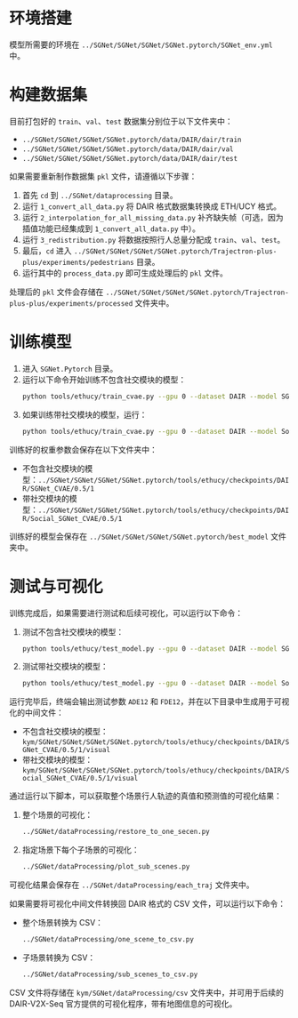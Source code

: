 # 环境搭建

模型所需要的环境在 `../SGNet/SGNet/SGNet/SGNet.pytorch/SGNet_env.yml` 中。

# 构建数据集

目前打包好的 `train`、`val`、`test` 数据集分别位于以下文件夹中：

- `../SGNet/SGNet/SGNet/SGNet.pytorch/data/DAIR/dair/train`
- `../SGNet/SGNet/SGNet/SGNet.pytorch/data/DAIR/dair/val`
- `../SGNet/SGNet/SGNet/SGNet.pytorch/data/DAIR/dair/test`

如果需要重新制作数据集 `pkl` 文件，请遵循以下步骤：

1. 首先 `cd` 到 `../SGNet/dataprocessing` 目录。
2. 运行 `1_convert_all_data.py` 将 DAIR 格式数据集转换成 ETH/UCY 格式。
3. 运行 `2_interpolation_for_all_missing_data.py` 补齐缺失帧（可选，因为插值功能已经集成到 `1_convert_all_data.py` 中）。
4. 运行 `3_redistribution.py` 将数据按照行人总量分配成 `train`、`val`、`test`。
5. 最后，`cd` 进入 `../SGNet/SGNet/SGNet/SGNet.pytorch/Trajectron-plus-plus/experiments/pedestrians` 目录。
6. 运行其中的 `process_data.py` 即可生成处理后的 `pkl` 文件。

处理后的 `pkl` 文件会存储在 `../SGNet/SGNet/SGNet/SGNet.pytorch/Trajectron-plus-plus/experiments/processed` 文件夹中。

# 训练模型

1. 进入 `SGNet.Pytorch` 目录。
2. 运行以下命令开始训练不包含社交模块的模型：
    ```bash
    python tools/ethucy/train_cvae.py --gpu 0 --dataset DAIR --model SGNet_CVAE
    ```
3. 如果训练带社交模块的模型，运行：
    ```bash
    python tools/ethucy/train_cvae.py --gpu 0 --dataset DAIR --model Social_SGNet_CVAE
    ```

训练好的权重参数会保存在以下文件夹中：

- 不包含社交模块的模型：`../SGNet/SGNet/SGNet/SGNet.pytorch/tools/ethucy/checkpoints/DAIR/SGNet_CVAE/0.5/1`
- 带社交模块的模型：`../SGNet/SGNet/SGNet/SGNet.pytorch/tools/ethucy/checkpoints/DAIR/Social_SGNet_CVAE/0.5/1`

训练好的模型会保存在 `../SGNet/SGNet/SGNet/SGNet.pytorch/best_model` 文件夹中。

# 测试与可视化

训练完成后，如果需要进行测试和后续可视化，可以运行以下命令：

1. 测试不包含社交模块的模型：
    ```bash
    python tools/ethucy/test_model.py --gpu 0 --dataset DAIR --model SGNet_CVAE --checkpoint (pt文件所在地址)
    ```
2. 测试带社交模块的模型：
    ```bash
    python tools/ethucy/test_model.py --gpu 0 --dataset DAIR --model Social_SGNet_CVAE --checkpoint (pt文件所在地址)
    ```

运行完毕后，终端会输出测试参数 `ADE12` 和 `FDE12`，并在以下目录中生成用于可视化的中间文件：

- 不包含社交模块的模型：`kym/SGNet/SGNet/SGNet/SGNet.pytorch/tools/ethucy/checkpoints/DAIR/SGNet_CVAE/0.5/1/visual`
- 带社交模块的模型：`kym/SGNet/SGNet/SGNet/SGNet.pytorch/tools/ethucy/checkpoints/DAIR/Social_SGNet_CVAE/0.5/1/visual`

通过运行以下脚本，可以获取整个场景行人轨迹的真值和预测值的可视化结果：

1. 整个场景的可视化：
    ```bash
    ../SGNet/dataProcessing/restore_to_one_secen.py
    ```
2. 指定场景下每个子场景的可视化：
    ```bash
    ../SGNet/dataProcessing/plot_sub_scenes.py
    ```

可视化结果会保存在 `../SGNet/dataProcessing/each_traj` 文件夹中。

如果需要将可视化中间文件转换回 DAIR 格式的 CSV 文件，可以运行以下命令：

- 整个场景转换为 CSV：
    ```bash
    ../SGNet/dataProcessing/one_scene_to_csv.py
    ```
- 子场景转换为 CSV：
    ```bash
    ../SGNet/dataProcessing/sub_scenes_to_csv.py
    ```

CSV 文件将存储在 `kym/SGNet/dataProcessing/csv` 文件夹中，并可用于后续的 DAIR-V2X-Seq 官方提供的可视化程序，带有地图信息的可视化。
